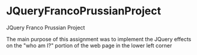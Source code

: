 # JQueryFrancoPrussianProject
JQuery Franco Prussian Project

The main purpose of this assignment was to implement the JQuery effects on the "who am I?" portion of the web page in the lower left corner
